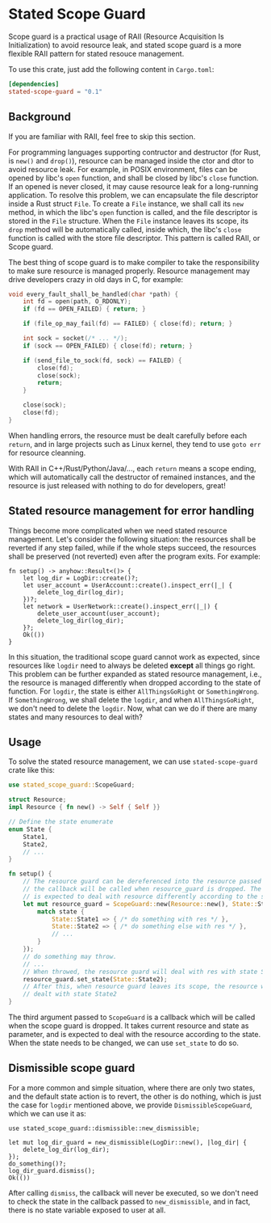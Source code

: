 # Stated Scope Guard

Scope guard is a practical usage of RAII (Resource Acquisition Is Initialization) to avoid resource leak, and stated scope guard is a more flexible RAII pattern for stated resouce management.

To use this crate, just add the following content in `Cargo.toml`:

```toml
[dependencies]
stated-scope-guard = "0.1"
```

## Background

If you are familiar with RAII, feel free to skip this section.

For programming languages supporting contructor and destructor (for Rust, is `new()` and `drop()`), resource can be managed inside the ctor and dtor to avoid resource leak. For example, in POSIX environment, files can be opened by libc's `open` function, and shall be closed by libc's `close` function. If an opened is never closed, it may cause resource leak for a long-running application. To resolve this problem, we can encapsulate the file descriptor inside a Rust struct `File`. To create a `File` instance, we shall call its `new` method, in which the libc's `open` function is called, and the file descriptor is stored in the `File` structure. When the `File` instance leaves its scope, its `drop` method will be automatically called, inside which, the libc's `close` function is called with the store file descriptor. This pattern is called RAII, or Scope guard.

The best thing of scope guard is to make compiler to take the responsibility to make sure resource is managed properly. Resource management may drive developers crazy in old days in C, for example:

```c
void every_fault_shall_be_handled(char *path) {
    int fd = open(path, O_RDONLY);
    if (fd == OPEN_FAILED) { return; }

    if (file_op_may_fail(fd) == FAILED) { close(fd); return; }

    int sock = socket(/* ... */);
    if (sock == OPEN_FAILED) { close(fd); return; }

    if (send_file_to_sock(fd, sock) == FAILED) {
        close(fd);
        close(sock);
        return;
    }

    close(sock);
    close(fd);
}
```

When handling errors, the resource must be dealt carefully before each `return`, and in large projects such as Linux kernel, they tend to use `goto err` for resource cleanning.

With RAII in C++/Rust/Python/Java/..., each `return` means a scope ending, which will automatically call the destructor of remained instances, and the resource is just released with nothing to do for developers, great!

## Stated resource management for error handling

Things become more complicated when we need stated resource management. Let's consider the following situation: the resources shall be reverted if any step failed, while if the whole steps succeed, the resources shall be preserved (not reverted) even after the program exits. For example:

```rust, ignore
fn setup() -> anyhow::Result<()> {
    let log_dir = LogDir::create()?;
    let user_account = UserAccount::create().inspect_err(|_| {
        delete_log_dir(log_dir);
    })?;
    let network = UserNetwork::create().inspect_err(|_|) {
        delete_user_account(user_account);
        delete_log_dir(log_dir);
    }?;
    Ok(())
}
```

In this situation, the traditional scope guard cannot work as expected, since resources like `logdir` need to always be deleted **except** all things go right. This problem can be further expanded as stated resource management, i.e., the resource is managed differently when dropped according to the state of function. For `logdir`, the state is either `AllThingsGoRight` or `SomethingWrong`. If `SomethingWrong`, we shall delete the `logdir`, and when `AllThingsGoRight`, we don't need to delete the `logdir`. Now, what can we do if there are many states and many resources to deal with?

## Usage

To solve the stated resource management, we can use `stated-scope-guard` crate like this:

```rust
use stated_scope_guard::ScopeGuard;

struct Resource;
impl Resource { fn new() -> Self { Self }}

// Define the state enumerate
enum State {
    State1,
    State2,
    // ...
}

fn setup() {
    // The resource guard can be dereferenced into the resource passed in,
    // the callback will be called when resource_guard is dropped. The callback
    // is expected to deal with resource differently according to the state.
    let mut resource_guard = ScopeGuard::new(Resource::new(), State::State1, |res, state| {
        match state {
            State::State1 => { /* do something with res */ },
            State::State2 => { /* do something else with res */ },
            // ...
        }
    });
    // do something may throw.
    // ...
    // When throwed, the resource guard will deal with res with state State1
    resource_guard.set_state(State::State2);
    // After this, when resource guard leaves its scope, the resource will be
    // dealt with state State2
}
```

The third argument passed to `ScopeGuard` is a callback which will be called when the scope guard is dropped. It takes current resource and state as parameter, and is expected to deal with the resource according to the state. When the state needs to be changed, we can use `set_state` to do so.

## Dismissible scope guard

For a more common and simple situation, where there are only two states, and the default state action is to revert, the other is do nothing, which is just the case for `logdir` mentioned above, we provide `DismissibleScopeGuard`, which we can use it as:


```rust, ignore
use stated_scope_guard::dismissible::new_dismissible;

let mut log_dir_guard = new_dismissible(LogDir::new(), |log_dir| {
    delete_log_dir(log_dir);
});
do_something()?;
log_dir_guard.dismiss();
Ok(())
```

After calling `dismiss`, the callback will never be executed, so we don't need to check the state in the callback passed to `new_dismissible`, and in fact, there is no state variable exposed to user at all.
